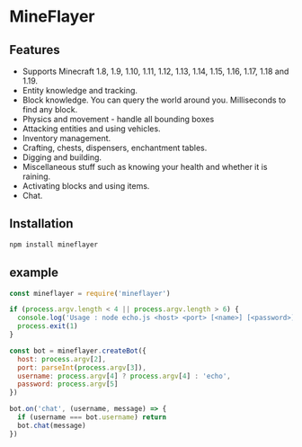 # MineFlayer

## Features

 * Supports Minecraft 1.8, 1.9, 1.10, 1.11, 1.12, 1.13, 1.14, 1.15, 1.16, 1.17, 1.18 and 1.19.
 * Entity knowledge and tracking.
 * Block knowledge. You can query the world around you. Milliseconds to find any block.
 * Physics and movement - handle all bounding boxes
 * Attacking entities and using vehicles.
 * Inventory management.
 * Crafting, chests, dispensers, enchantment tables.
 * Digging and building.
 * Miscellaneous stuff such as knowing your health and whether it is raining.
 * Activating blocks and using items.
 * Chat.

## Installation

```bash
npm install mineflayer
```

## example

```js
const mineflayer = require('mineflayer')

if (process.argv.length < 4 || process.argv.length > 6) {
  console.log('Usage : node echo.js <host> <port> [<name>] [<password>]')
  process.exit(1)
}

const bot = mineflayer.createBot({
  host: process.argv[2],
  port: parseInt(process.argv[3]),
  username: process.argv[4] ? process.argv[4] : 'echo',
  password: process.argv[5]
})

bot.on('chat', (username, message) => {
  if (username === bot.username) return
  bot.chat(message)
})
```
